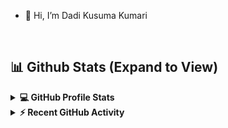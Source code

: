 - 👋 Hi, I’m Dadi Kusuma Kumari

<!---
- 👀 I’m interested in ...
- 🌱 I’m currently learning ...
- 💞️ I’m looking to collaborate on ...
- 📫 How to reach me ...
--->


<br/>

## 📊 Github Stats (Expand to View) 


<details> 
  <summary><b>💻 GitHub Profile Stats</b></summary>
  <br/>
  <p align="center">
    <a href="https://github.com/anuraghazra/github-readme-stats"><img alt="Dadikusumakumari's Github Stats" src="https://github-readme-stats.vercel.app/api?username=Dadikusumakumari&show_icons=true&count_private=true&theme=algolia" height="192px"/></a>
<br/>
  &nbsp;
	  <img src="https://github-readme-stats.vercel.app/api/top-langs?username=Dadikusumakumari&show_icons=true&locale=en&layout=compact&theme=algolia" alt="Dadikusumakumari" height="192px"/>
  <br/>
  <b>Note:</b> Top languages is only a metric of the languages my public code consists of and doesn't reflect experience or skill level.
  </p>
</details>


<details>
  <summary><b>⚡ Recent GitHub Activity</b></summary>
  <br/>
   <a href="https://github.com/Dadikusumakumari"><img alt="Dadikusumakumari's Activity Graph" src="https://activity-graph.herokuapp.com/graph?username=Dadikusumakumari&custom_title=Kusuma%20Kumari's%20Contribution%20Graph&theme=react-dark" /></a>
  <br/>

</details>

<br/>
<!---
Dadikusumakumari/Dadikusumakumari is a ✨ special ✨ repository because its `README.md` (this file) appears on your GitHub profile.
You can click the Preview link to take a look at your changes.
--->
